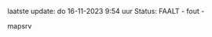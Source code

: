 laatste update: 
do 16-11-2023  9:54   uur 
Status: FAALT - fout - 
<div class="service R">mapsrv</div>